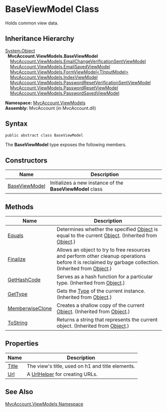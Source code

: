 BaseViewModel Class
===================
Holds common view data.


Inheritance Hierarchy
---------------------
[System.Object][1]  
  **MvcAccount.ViewModels.BaseViewModel**  
    [MvcAccount.ViewModels.EmailChangeVerificationSentViewModel][2]  
    [MvcAccount.ViewModels.EmailSavedViewModel][3]  
    [MvcAccount.ViewModels.FormViewModel&lt;TInputModel>][4]  
    [MvcAccount.ViewModels.IndexViewModel][5]  
    [MvcAccount.ViewModels.PasswordResetVerificationSentViewModel][6]  
    [MvcAccount.ViewModels.PasswordResetViewModel][7]  
    [MvcAccount.ViewModels.PasswordSavedViewModel][8]  

**Namespace:** [MvcAccount.ViewModels][9]  
**Assembly:** MvcAccount (in MvcAccount.dll)

Syntax
------

```csharp
public abstract class BaseViewModel
```

The **BaseViewModel** type exposes the following members.


Constructors
------------

Name                | Description                                               
------------------- | --------------------------------------------------------- 
[BaseViewModel][10] | Initializes a new instance of the **BaseViewModel** class 


Methods
-------

Name                  | Description                                                                                                                                                
--------------------- | ---------------------------------------------------------------------------------------------------------------------------------------------------------- 
[Equals][11]          | Determines whether the specified [Object][1] is equal to the current [Object][1]. (Inherited from [Object][1].)                                            
[Finalize][12]        | Allows an object to try to free resources and perform other cleanup operations before it is reclaimed by garbage collection. (Inherited from [Object][1].) 
[GetHashCode][13]     | Serves as a hash function for a particular type. (Inherited from [Object][1].)                                                                             
[GetType][14]         | Gets the [Type][15] of the current instance. (Inherited from [Object][1].)                                                                                 
[MemberwiseClone][16] | Creates a shallow copy of the current [Object][1]. (Inherited from [Object][1].)                                                                           
[ToString][17]        | Returns a string that represents the current object. (Inherited from [Object][1].)                                                                         


Properties
----------

Name        | Description                                      
----------- | ------------------------------------------------ 
[Title][18] | The view's title, used on h1 and title elements. 
[Url][19]   | A [UrlHelper][20] for creating URLs.             


See Also
--------
[MvcAccount.ViewModels Namespace][9]  

[1]: http://msdn.microsoft.com/en-us/library/e5kfa45b
[2]: ../EmailChangeVerificationSentViewModel/README.md
[3]: ../EmailSavedViewModel/README.md
[4]: ../FormViewModel_1/README.md
[5]: ../IndexViewModel/README.md
[6]: ../PasswordResetVerificationSentViewModel/README.md
[7]: ../PasswordResetViewModel/README.md
[8]: ../PasswordSavedViewModel/README.md
[9]: ../README.md
[10]: _ctor.md
[11]: http://msdn.microsoft.com/en-us/library/bsc2ak47
[12]: http://msdn.microsoft.com/en-us/library/4k87zsw7
[13]: http://msdn.microsoft.com/en-us/library/zdee4b3y
[14]: http://msdn.microsoft.com/en-us/library/dfwy45w9
[15]: http://msdn.microsoft.com/en-us/library/42892f65
[16]: http://msdn.microsoft.com/en-us/library/57ctke0a
[17]: http://msdn.microsoft.com/en-us/library/7bxwbwt2
[18]: Title.md
[19]: Url.md
[20]: http://msdn.microsoft.com/en-us/library/dd492578